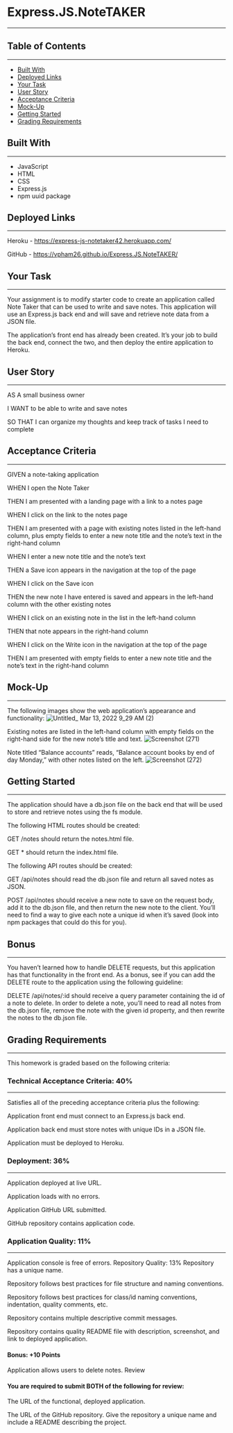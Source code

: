 # Express.JS.NoteTAKER
***

## Table of Contents
***
- [Built With](#built-with)
- [Deployed Links](#deplyed-links)
- [Your Task](#your-task)
- [User Story](#user-story)
- [Acceptance Criteria](#acceptance-criteria)
- [Mock-Up](#mock-up)
- [Getting Started](#getting-started)
- [Grading Requirements](#grading-requirements)

## Built With
***
* JavaScript
* HTML
* CSS
* Express.js
* npm uuid package

## Deployed Links
***
Heroku - https://express-js-notetaker42.herokuapp.com/

GitHub - https://vpham26.github.io/Express.JS.NoteTAKER/

## Your Task
***
Your assignment is to modify starter code to create an application called Note Taker that can be used to write and save notes. This application will use an Express.js back end and will save and retrieve note data from a JSON file.

The application’s front end has already been created. It’s your job to build the back end, connect the two, and then deploy the entire application to Heroku.

## User Story
***
AS A small business owner

I WANT to be able to write and save notes

SO THAT I can organize my thoughts and keep track of tasks I need to complete

## Acceptance Criteria
***
GIVEN a note-taking application

WHEN I open the Note Taker

THEN I am presented with a landing page with a link to a notes page

WHEN I click on the link to the notes page

THEN I am presented with a page with existing notes listed in the left-hand column, plus empty fields to enter a new note title and the note’s text in the right-hand column

WHEN I enter a new note title and the note’s text 

THEN a Save icon appears in the navigation at the top of the page

WHEN I click on the Save icon

THEN the new note I have entered is saved and appears in the left-hand column with the other existing notes

WHEN I click on an existing note in the list in the left-hand column

THEN that note appears in the right-hand column

WHEN I click on the Write icon in the navigation at the top of the page

THEN I am presented with empty fields to enter a new note title and the note’s text in the right-hand column

## Mock-Up
***
The following images show the web application’s appearance and functionality:
![Untitled_ Mar 13, 2022 9_29 AM (2)](https://user-images.githubusercontent.com/78709516/158062143-e5412b0b-4d6d-44c2-8fe9-006a5757cc3b.gif)

Existing notes are listed in the left-hand column with empty fields on the right-hand side for the new note’s title and text.
![Screenshot (271)](https://user-images.githubusercontent.com/78709516/158062074-9cdfc623-5469-4a34-bd18-a0b1192cec73.png)

Note titled “Balance accounts” reads, “Balance account books by end of day Monday,” with other notes listed on the left.
![Screenshot (272)](https://user-images.githubusercontent.com/78709516/158062086-4de67a3a-402b-467f-aa4f-b27cac8b2e12.png)

## Getting Started
***
The application should have a db.json file on the back end that will be used to store and retrieve notes using the fs module.

The following HTML routes should be created:

GET /notes should return the notes.html file.

GET * should return the index.html file.

The following API routes should be created:

GET /api/notes should read the db.json file and return all saved notes as JSON.

POST /api/notes should receive a new note to save on the request body, add it to the db.json file, and then return the new note to the client. You’ll need to find a way to give each note a unique id when it’s saved (look into npm packages that could do this for you).

## Bonus
***
You haven’t learned how to handle DELETE requests, but this application has that functionality in the front end. As a bonus, see if you can add the DELETE route to the application using the following guideline:

DELETE /api/notes/:id should receive a query parameter containing the id of a note to delete. In order to delete a note, you’ll need to read all notes from the db.json file, remove the note with the given id property, and then rewrite the notes to the db.json file.

## Grading Requirements
***
This homework is graded based on the following criteria:

### Technical Acceptance Criteria: 40%
***
Satisfies all of the preceding acceptance criteria plus the following:

Application front end must connect to an Express.js back end.

Application back end must store notes with unique IDs in a JSON file.

Application must be deployed to Heroku.

### Deployment: 36%
***
Application deployed at live URL.

Application loads with no errors.

Application GitHub URL submitted.

GitHub repository contains application code.

### Application Quality: 11%
***
Application console is free of errors.
Repository Quality: 13%
Repository has a unique name.

Repository follows best practices for file structure and naming conventions.

Repository follows best practices for class/id naming conventions, indentation, quality comments, etc.

Repository contains multiple descriptive commit messages.

Repository contains quality README file with description, screenshot, and link to deployed application.

#### Bonus: +10 Points
Application allows users to delete notes.
Review

#### You are required to submit BOTH of the following for review:

The URL of the functional, deployed application.

The URL of the GitHub repository. Give the repository a unique name and include a README describing the project.
